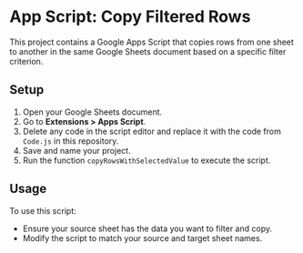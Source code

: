 # App Script: Copy Filtered Rows

This project contains a Google Apps Script that copies rows from one sheet to another in the same Google Sheets document based on a specific filter criterion.

## Setup

1. Open your Google Sheets document.
2. Go to **Extensions > Apps Script**.
3. Delete any code in the script editor and replace it with the code from `Code.js` in this repository.
4. Save and name your project.
5. Run the function `copyRowsWithSelectedValue` to execute the script.

## Usage

To use this script:

- Ensure your source sheet has the data you want to filter and copy.
- Modify the script to match your source and target sheet names.
